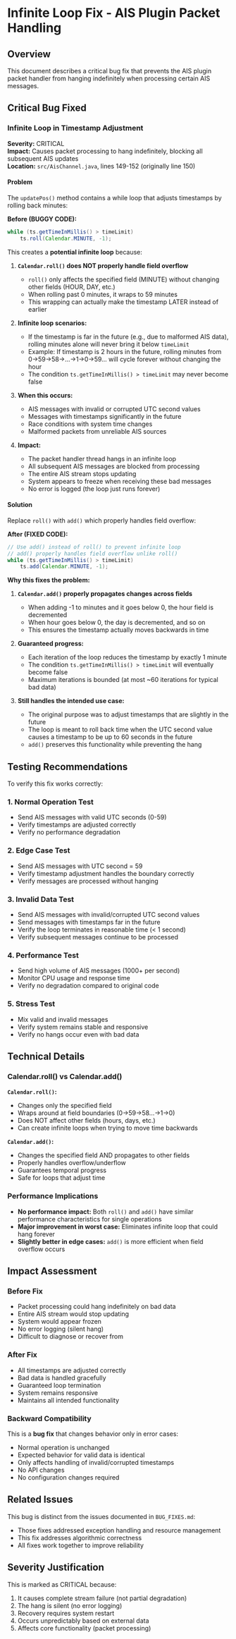 # Infinite Loop Fix - AIS Plugin Packet Handling

## Overview
This document describes a critical bug fix that prevents the AIS plugin packet handler from hanging indefinitely when processing certain AIS messages.

## Critical Bug Fixed

### Infinite Loop in Timestamp Adjustment
**Severity:** CRITICAL  
**Impact:** Causes packet processing to hang indefinitely, blocking all subsequent AIS updates  
**Location:** `src/AisChannel.java`, lines 149-152 (originally line 150)

#### Problem

The `updatePos()` method contains a while loop that adjusts timestamps by rolling back minutes:

**Before (BUGGY CODE):**
```java
while (ts.getTimeInMillis() > timeLimit)
    ts.roll(Calendar.MINUTE, -1); 
```

This creates a **potential infinite loop** because:

1. **`Calendar.roll()` does NOT properly handle field overflow**
   - `roll()` only affects the specified field (MINUTE) without changing other fields (HOUR, DAY, etc.)
   - When rolling past 0 minutes, it wraps to 59 minutes
   - This wrapping can actually make the timestamp LATER instead of earlier

2. **Infinite loop scenarios:**
   - If the timestamp is far in the future (e.g., due to malformed AIS data), rolling minutes alone will never bring it below `timeLimit`
   - Example: If timestamp is 2 hours in the future, rolling minutes from 0→59→58→...→1→0→59... will cycle forever without changing the hour
   - The condition `ts.getTimeInMillis() > timeLimit` may never become false

3. **When this occurs:**
   - AIS messages with invalid or corrupted UTC second values
   - Messages with timestamps significantly in the future
   - Race conditions with system time changes
   - Malformed packets from unreliable AIS sources

4. **Impact:**
   - The packet handler thread hangs in an infinite loop
   - All subsequent AIS messages are blocked from processing
   - The entire AIS stream stops updating
   - System appears to freeze when receiving these bad messages
   - No error is logged (the loop just runs forever)

#### Solution

Replace `roll()` with `add()` which properly handles field overflow:

**After (FIXED CODE):**
```java
// Use add() instead of roll() to prevent infinite loop
// add() properly handles field overflow unlike roll()
while (ts.getTimeInMillis() > timeLimit)
    ts.add(Calendar.MINUTE, -1); 
```

**Why this fixes the problem:**

1. **`Calendar.add()` properly propagates changes across fields**
   - When adding -1 to minutes and it goes below 0, the hour field is decremented
   - When hour goes below 0, the day is decremented, and so on
   - This ensures the timestamp actually moves backwards in time

2. **Guaranteed progress:**
   - Each iteration of the loop reduces the timestamp by exactly 1 minute
   - The condition `ts.getTimeInMillis() > timeLimit` will eventually become false
   - Maximum iterations is bounded (at most ~60 iterations for typical bad data)

3. **Still handles the intended use case:**
   - The original purpose was to adjust timestamps that are slightly in the future
   - The loop is meant to roll back time when the UTC second value causes a timestamp to be up to 60 seconds in the future
   - `add()` preserves this functionality while preventing the hang

## Testing Recommendations

To verify this fix works correctly:

### 1. Normal Operation Test
- Send AIS messages with valid UTC seconds (0-59)
- Verify timestamps are adjusted correctly
- Verify no performance degradation

### 2. Edge Case Test
- Send AIS messages with UTC second = 59
- Verify timestamp adjustment handles the boundary correctly
- Verify messages are processed without hanging

### 3. Invalid Data Test
- Send AIS messages with invalid/corrupted UTC second values
- Send messages with timestamps far in the future
- Verify the loop terminates in reasonable time (< 1 second)
- Verify subsequent messages continue to be processed

### 4. Performance Test
- Send high volume of AIS messages (1000+ per second)
- Monitor CPU usage and response time
- Verify no degradation compared to original code

### 5. Stress Test
- Mix valid and invalid messages
- Verify system remains stable and responsive
- Verify no hangs occur even with bad data

## Technical Details

### Calendar.roll() vs Calendar.add()

**`Calendar.roll()`:**
- Changes only the specified field
- Wraps around at field boundaries (0→59→58...→1→0)
- Does NOT affect other fields (hours, days, etc.)
- Can create infinite loops when trying to move time backwards

**`Calendar.add()`:**
- Changes the specified field AND propagates to other fields
- Properly handles overflow/underflow
- Guarantees temporal progress
- Safe for loops that adjust time

### Performance Implications

- **No performance impact:** Both `roll()` and `add()` have similar performance characteristics for single operations
- **Major improvement in worst case:** Eliminates infinite loop that could hang forever
- **Slightly better in edge cases:** `add()` is more efficient when field overflow occurs

## Impact Assessment

### Before Fix
- Packet processing could hang indefinitely on bad data
- Entire AIS stream would stop updating
- System would appear frozen
- No error logging (silent hang)
- Difficult to diagnose or recover from

### After Fix
- All timestamps are adjusted correctly
- Bad data is handled gracefully
- Guaranteed loop termination
- System remains responsive
- Maintains all intended functionality

### Backward Compatibility

This is a **bug fix** that changes behavior only in error cases:
- Normal operation is unchanged
- Expected behavior for valid data is identical
- Only affects handling of invalid/corrupted timestamps
- No API changes
- No configuration changes required

## Related Issues

This bug is distinct from the issues documented in `BUG_FIXES.md`:
- Those fixes addressed exception handling and resource management
- This fix addresses algorithmic correctness
- All fixes work together to improve reliability

## Severity Justification

This is marked as CRITICAL because:
1. It causes complete stream failure (not partial degradation)
2. The hang is silent (no error logging)
3. Recovery requires system restart
4. Occurs unpredictably based on external data
5. Affects core functionality (packet processing)
